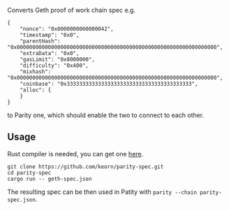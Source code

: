 Converts Geth proof of work chain spec e.g.
```
{
    "nonce": "0x0000000000000042",
    "timestamp": "0x0",
    "parentHash": "0x0000000000000000000000000000000000000000000000000000000000000000",
    "extraData": "0x0",
    "gasLimit": "0x8000000",
    "difficulty": "0x400",
    "mixhash": "0x0000000000000000000000000000000000000000000000000000000000000000",
    "coinbase": "0x3333333333333333333333333333333333333333",
    "alloc": {
    }
}
```
to Parity one, which should enable the two to connect to each other.

## Usage
Rust compiler is needed, you can get one [here](https://www.rustup.rs/).
```
git clone https://github.com/keorn/parity-spec.git
cd parity-spec
cargo run -- geth-spec.json
```

The resulting spec can be then used in Patity with `parity --chain parity-spec.json`.
